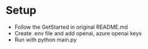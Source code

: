 # Setup

- Follow the GetStarted in original README.md
- Create .env file and add openai, azure openai keys
- Run with python main.py
